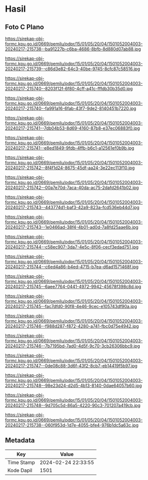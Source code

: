 # Hasil

## Foto C Plano

https://sirekap-obj-formc.kpu.go.id/0669/pemilu/pdpr/15/01/05/20/04/1501052004003-20240217-215738--ba91227b-c6ba-4686-8bfb-8d880d07ab88.jpg

https://sirekap-obj-formc.kpu.go.id/0669/pemilu/pdpr/15/01/05/20/04/1501052004003-20240217-215739--c86d3e82-64c3-40be-9745-8cfc87c58516.jpg

https://sirekap-obj-formc.kpu.go.id/0669/pemilu/pdpr/15/01/05/20/04/1501052004003-20240217-215740--8203f12f-6f80-4cff-a41c-fffdb30b35d0.jpg

https://sirekap-obj-formc.kpu.go.id/0669/pemilu/pdpr/15/01/05/20/04/1501052004003-20240217-215740--fa991a16-6fab-43f7-9de2-8140451b7220.jpg

https://sirekap-obj-formc.kpu.go.id/0669/pemilu/pdpr/15/01/05/20/04/1501052004003-20240217-215741--7db04b53-8d69-4160-87b8-e37ec06883f0.jpg

https://sirekap-obj-formc.kpu.go.id/0669/pemilu/pdpr/15/01/05/20/04/1501052004003-20240217-215741--e8ed1849-9fdb-4ffb-b6c1-a12561ef0b9b.jpg

https://sirekap-obj-formc.kpu.go.id/0669/pemilu/pdpr/15/01/05/20/04/1501052004003-20240217-215742--8f4f1d24-8675-45df-aa24-3e22ec113f10.jpg

https://sirekap-obj-formc.kpu.go.id/0669/pemilu/pdpr/15/01/05/20/04/1501052004003-20240217-215742--00a7e70d-7aca-40da-ac75-2dafd2641b02.jpg

https://sirekap-obj-formc.kpu.go.id/0669/pemilu/pdpr/15/01/05/20/04/1501052004003-20240217-215743--443774d1-baf3-42a9-823a-fcd536eb44d7.jpg

https://sirekap-obj-formc.kpu.go.id/0669/pemilu/pdpr/15/01/05/20/04/1501052004003-20240217-215743--1e0466ad-38f4-4b01-ad0d-7a8fd25aae6b.jpg

https://sirekap-obj-formc.kpu.go.id/0669/pemilu/pdpr/15/01/05/20/04/1501052004003-20240217-215744--c58ec907-3da7-4e5c-8f06-cecf3edad751.jpg

https://sirekap-obj-formc.kpu.go.id/0669/pemilu/pdpr/15/01/05/20/04/1501052004003-20240217-215744--c6ed4a86-b4ed-4715-b7ea-d6ad1571468f.jpg

https://sirekap-obj-formc.kpu.go.id/0669/pemilu/pdpr/15/01/05/20/04/1501052004003-20240217-215745--6aee7764-0441-4972-9942-45678f398c8d.jpg

https://sirekap-obj-formc.kpu.go.id/0669/pemilu/pdpr/15/01/05/20/04/1501052004003-20240217-215745--fac7dfd0-90f8-4e46-9cec-e105743df90a.jpg

https://sirekap-obj-formc.kpu.go.id/0669/pemilu/pdpr/15/01/05/20/04/1501052004003-20240217-215746--f988d287-f872-4280-a741-fbc0d75e4942.jpg

https://sirekap-obj-formc.kpu.go.id/0669/pemilu/pdpr/15/01/05/20/04/1501052004003-20240217-215746--7b7195bd-7ad0-4d5f-9c70-3cb26306bbc9.jpg

https://sirekap-obj-formc.kpu.go.id/0669/pemilu/pdpr/15/01/05/20/04/1501052004003-20240217-215747--0de08c88-3d6f-43f2-8cb7-eb14419f5b97.jpg

https://sirekap-obj-formc.kpu.go.id/0669/pemilu/pdpr/15/01/05/20/04/1501052004003-20240217-215748--98e23d24-d2d5-4b13-8140-0dae64057b60.jpg

https://sirekap-obj-formc.kpu.go.id/0669/pemilu/pdpr/15/01/05/20/04/1501052004003-20240217-215748--9d705c5d-86a5-4220-90c3-701207a419cb.jpg

https://sirekap-obj-formc.kpu.go.id/0669/pemilu/pdpr/15/01/05/20/04/1501052004003-20240217-215738--060f953d-1d7e-4055-bfe4-976b1dc5a63c.jpg


## Metadata

| Key        | Value               |
| ---------- | ------------------- |
| Time Stamp | 2024-02-24 22:33:55 |
| Kode Dapil | 1501                |



